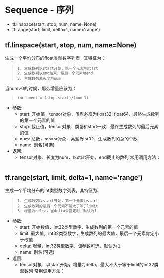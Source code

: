 # Sequence - 序列
* tf.linspace(start, stop, num, name=None)
* tf.range(start, limit, delta=1, name='range')
## tf.linspace(start, stop, num, name=None)
生成一个平均分布的float类型数字列表，其特征为：
>     1. 生成数列以start开始，第一个元素为start
>     2. 生成数列以end结束，最后一个元素为end
>     3. 生成数列总长度为num
当num>0的时候，那么增量应该为：
>     increment = (stop-start)/(num-1)
* 参数:
  * start: 开始值，tensor对象．类型必须为float32, float64．最终生成数列的第一个元素的值
  * stop: 截止值，tensor对象．类型和start一致．最终生成数列的最后元素的值
  * num: 总数，tensor对象．类型为int32．生成数列的总的个数
  * name: 别名(可选)
* 返回:
  * tensor对象．长度为num，以start开始，end截止的数列
常用调用方法：
````

````
## tf.range(start, limit, delta=1, name='range')
生成一个平均分布的int类型数字列表，其特征为:
>     1. 生成数列以start开始，第一个元素为start
>     2. 生成数列的最后一个元素不能大于等于limit
>     3. 增量为delta，当delta未指定时，默认为1
* 参数:
  * start: 开始数值，int32类型数字，生成数列的第一个元素的值
  * limit: 最大值，int32类型数字，生成数列的最大值，最后一个元素肯定小于改值
  * delta: 增量，int32类型数字．该参数可选，默认为１
  * name: 别名(可选)
* 返回:
  * tensor对象．以start开始，增量为delta，最大不大于等于limit的int32类型数列
常用调用方法：
````

````
